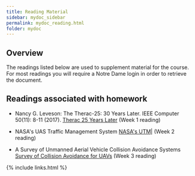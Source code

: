 ```yaml
---
title: Reading Material
sidebar: mydoc_sidebar
permalink: mydoc_reading.html
folder: mydoc
---
```


## Overview

The readings listed below are used to supplement material for the course. For most readings you 
will require a Notre Dame login in order to retrieve the document.  

## Readings associated with homework

* Nancy G. Leveson: The Therac-25: 30 Years Later. IEEE Computer 50(11): 8-11 (2017). 
[Therac 25 Years Later](https://drive.google.com/file/d/1eFU9zddbomDp_acTg6mUFz5MZUXngYAC/view?usp=sharing)
(Week 1 reading)

* NASA's UAS Traffic Management System [NASA's UTM](https://drive.google.com/file/d/17Rly2vbCawfGKaHWO3jznbrp4xPSNnHt/view?usp=sharing)|
(Week 2 reading)

* A Survey of Unmanned Aerial Vehicle Collision Avoidance Systems [Survey of Collision Avoidance for UAVs](https://arxiv.org/ftp/arxiv/papers/1508/1508.07723.pdf)
(Week 3 reading)

{% include links.html %}


